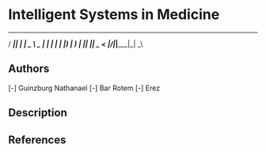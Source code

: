 # Intelligent Systems in Medicine

 ____  _____ _____ ____  
/ ___|| ____| ____|  _ \ 
\___ \|  _| |  _| | |_) |
 ___) | |___| |___|  _ < 
|____/|_____|_____|_| \_\
                         

## Authors
[-] Guinzburg Nathanael
[-] Bar Rotem
[-] Erez

## Description


## References
